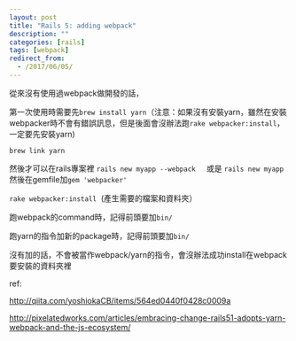 ```yaml
---
layout: post
title: "Rails 5: adding webpack"
description: ""
categories: [rails]
tags: [webpack]
redirect_from:
  - /2017/06/05/
---
```


從來沒有使用過webpack做開發的話，

第一次使用時需要先`brew install yarn`（注意：如果沒有安裝yarn，雖然在安裝webpacker時不會有錯誤訊息，但是後面會沒辦法跑`rake webpacker:install`，一定要先安裝yarn)

`brew link yarn`

然後才可以在rails專案裡
`rails new myapp --webpack`    
或是
`rails new myapp` 然後在gemfile加`gem 'webpacker'`

`rake webpacker:install`  (產生需要的檔案和資料夾）

跑webpack的command時，記得前頭要加`bin/`

跑yarn的指令加新的package時，記得前頭要加`bin/`

沒有加的話，不會被當作webpack/yarn的指令，會沒辦法成功install在webpack要安裝的資料夾裡

ref:

http://qiita.com/yoshiokaCB/items/564ed0440f0428c0009a

http://pixelatedworks.com/articles/embracing-change-rails51-adopts-yarn-webpack-and-the-js-ecosystem/

